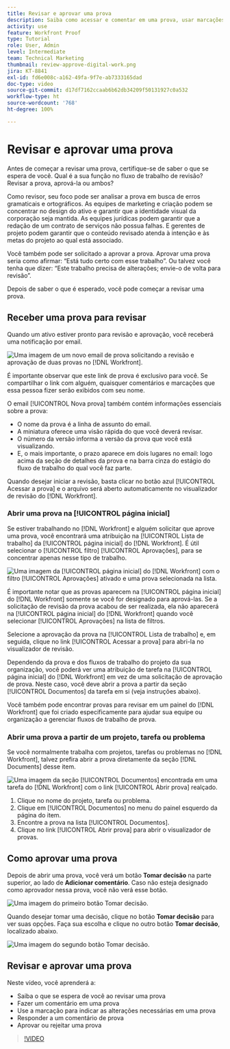 ```yaml
---
title: Revisar e aprovar uma prova
description: Saiba como acessar e comentar em uma prova, usar marcações para indicar alterações necessárias, responder a comentários de prova e tomar uma decisão sobre uma prova no [!DNL Workfront].
activity: use
feature: Workfront Proof
type: Tutorial
role: User, Admin
level: Intermediate
team: Technical Marketing
thumbnail: review-approve-digital-work.png
jira: KT-8841
exl-id: fd6e008c-a162-49fa-9f7e-ab7333165dad
doc-type: video
source-git-commit: d17df7162ccaab6b62db34209f50131927c0a532
workflow-type: ht
source-wordcount: '768'
ht-degree: 100%

---
```


# Revisar e aprovar uma prova

Antes de começar a revisar uma prova, certifique-se de saber o que se espera de você. Qual é a sua função no fluxo de trabalho de revisão? Revisar a prova, aprová-la ou ambos?

Como revisor, seu foco pode ser analisar a prova em busca de erros gramaticais e ortográficos. As equipes de marketing e criação podem se concentrar no design do ativo e garantir que a identidade visual da corporação seja mantida. As equipes jurídicas podem garantir que a redação de um contrato de serviços não possua falhas. E gerentes de projeto podem garantir que o conteúdo revisado atenda à intenção e às metas do projeto ao qual está associado.

Você também pode ser solicitado a aprovar a prova. Aprovar uma prova seria como afirmar: “Está tudo certo com esse trabalho”. Ou talvez você tenha que dizer: “Este trabalho precisa de alterações; envie-o de volta para revisão”.

Depois de saber o que é esperado, você pode começar a revisar uma prova.

## Receber uma prova para revisar

Quando um ativo estiver pronto para revisão e aprovação, você receberá uma notificação por email.

![Uma imagem de um novo email de prova solicitando a revisão e aprovação de duas provas no [!DNL  Workfront].](assets/new-proof-emails.png)

É importante observar que este link de prova é exclusivo para você. Se compartilhar o link com alguém, quaisquer comentários e marcações que essa pessoa fizer serão exibidos com seu nome.

O email [!UICONTROL Nova prova] também contém informações essenciais sobre a prova:

* O nome da prova é a linha de assunto do email.
* A miniatura oferece uma visão rápida do que você deverá revisar.
* O número da versão informa a versão da prova que você está visualizando.
* E, o mais importante, o prazo aparece em dois lugares no email: logo acima da seção de detalhes da prova e na barra cinza do estágio do fluxo de trabalho do qual você faz parte.

Quando desejar iniciar a revisão, basta clicar no botão azul [!UICONTROL Acessar a prova] e o arquivo será aberto automaticamente no visualizador de revisão do [!DNL Workfront].

### Abrir uma prova na [!UICONTROL página inicial]

Se estiver trabalhando no [!DNL Workfront] e alguém solicitar que aprove uma prova, você encontrará uma atribuição na [!UICONTROL Lista de trabalho] da [!UICONTROL página inicial] do [!DNL Workfront]. É útil selecionar o [!UICONTROL filtro] [!UICONTROL Aprovações], para se concentrar apenas nesse tipo de trabalho.

![Uma imagem da [!UICONTROL página inicial] do [!DNL Workfront] com o filtro [!UICONTROL Aprovações] ativado e uma prova selecionada na lista.](assets/open-proof-from-home.png)

É importante notar que as provas aparecem na [!UICONTROL página inicial] do [!DNL Workfront] somente se você for designado para aprová-las. Se a solicitação de revisão da prova acabou de ser realizada, ela não aparecerá na [!UICONTROL página inicial] do [!DNL Workfront] quando você selecionar [!UICONTROL Aprovações] na lista de filtros.

Selecione a aprovação da prova na [!UICONTROL Lista de trabalho] e, em seguida, clique no link [!UICONTROL Acessar a prova] para abri-la no visualizador de revisão.

Dependendo da prova e dos fluxos de trabalho do projeto da sua organização, você poderá ver uma atribuição de tarefa na [!UICONTROL página inicial] do [!DNL Workfront] em vez de uma solicitação de aprovação de prova. Neste caso, você deve abrir a prova a partir da seção [!UICONTROL Documentos] da tarefa em si (veja instruções abaixo).

Você também pode encontrar provas para revisar em um painel do [!DNL Workfront] que foi criado especificamente para ajudar sua equipe ou organização a gerenciar fluxos de trabalho de prova.

### Abrir uma prova a partir de um projeto, tarefa ou problema

Se você normalmente trabalha com projetos, tarefas ou problemas no [!DNL Workfront], talvez prefira abrir a prova diretamente da seção [!DNL Documents] desse item.

![Uma imagem da seção [!UICONTROL Documentos] encontrada em uma tarefa do [!DNL  Workfront] com o link [!UICONTROL Abrir prova] realçado.](assets/open-proof-from-documents.png)

1. Clique no nome do projeto, tarefa ou problema.
2. Clique em [!UICONTROL Documentos] no menu do painel esquerdo da página do item.
3. Encontre a prova na lista [!UICONTROL Documentos].
4. Clique no link [!UICONTROL Abrir prova] para abrir o visualizador de provas.

## Como aprovar uma prova

Depois de abrir uma prova, você verá um botão **Tomar decisão** na parte superior, ao lado de **Adicionar comentário**. Caso não esteja designado como aprovador nessa prova, você não verá esse botão.

![Uma imagem do primeiro botão Tomar decisão.](assets/make-decision-1.png)

Quando desejar tomar uma decisão, clique no botão **Tomar decisão** para ver suas opções. Faça sua escolha e clique no outro botão **Tomar decisão**, localizado abaixo.

![Uma imagem do segundo botão Tomar decisão.](assets/make-decision-2.png)

## Revisar e aprovar uma prova

Neste vídeo, você aprenderá a:

* Saiba o que se espera de você ao revisar uma prova
* Fazer um comentário em uma prova
* Use a marcação para indicar as alterações necessárias em uma prova
* Responder a um comentário de prova
* Aprovar ou rejeitar uma prova

>[!VIDEO](https://video.tv.adobe.com/v/335141/?quality=12&learn=on&enablevpops)

<!--
#### Learn more
* Create and manage proof comments
* Make decisions on a proof
* Review a static proof
* Tag users to share a proof
* Notifications for proof comments and decisions
-->

<!--
#### Guides
* Reviewing proofs in [!DNL Workfront]
* -->
